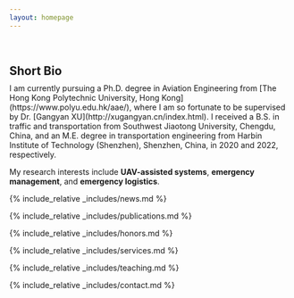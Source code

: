 ```yaml
---
layout: homepage
---
```


<h1 id="about-me"></h1>

<h2 style="margin: 60px 0px 10px;">Short Bio</h2>
I am currently pursuing a Ph.D. degree in Aviation Engineering from [The Hong Kong Polytechnic University, Hong Kong](https://www.polyu.edu.hk/aae/), where I am so fortunate to be supervised by Dr. [Gangyan XU](http://xugangyan.cn/index.html). I received a B.S. in traffic and transportation from Southwest Jiaotong University, Chengdu, China, and an M.E. degree in transportation engineering from Harbin Institute of Technology (Shenzhen), Shenzhen, China, in 2020 and 2022, respectively.

My research interests include **UAV-assisted systems**, **emergency management**, and **emergency logistics**.

{% include_relative _includes/news.md %}

{% include_relative _includes/publications.md %}

{% include_relative _includes/honors.md %}

{% include_relative _includes/services.md %}

{% include_relative _includes/teaching.md %}

{% include_relative _includes/contact.md %}
